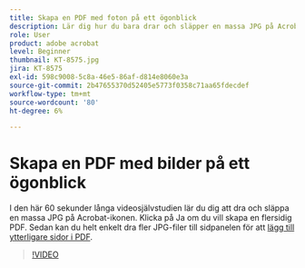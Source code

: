 ```yaml
---
title: Skapa en PDF med foton på ett ögonblick
description: Lär dig hur du bara drar och släpper en massa JPG på Acrobat-ikonen för att skapa en PDF
role: User
product: adobe acrobat
level: Beginner
thumbnail: KT-8575.jpg
jira: KT-8575
exl-id: 598c9008-5c8a-46e5-86af-d814e8060e3a
source-git-commit: 2b47655370d52405e5773f0358c71aa65fdecdef
workflow-type: tm+mt
source-wordcount: '80'
ht-degree: 6%

---
```


# Skapa en PDF med bilder på ett ögonblick

I den här 60 sekunder långa videosjälvstudien lär du dig att dra och släppa en massa JPG på Acrobat-ikonen. Klicka på Ja om du vill skapa en flersidig PDF. Sedan kan du helt enkelt dra fler JPG-filer till sidpanelen för att [lägg till ytterligare sidor i PDF](https://www.adobe.com/se/acrobat/online/add-pages-to-pdf.html).

>[!VIDEO](https://video.tv.adobe.com/v/336365?quality=12&learn=on&hidetitle=true)
